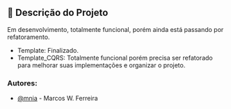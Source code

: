 ## 🧐 Descrição do Projeto

Em desenvolvimento, totalmente funcional, porém ainda está passando por refatoramento.

- Template: Finalizado.
- Template_CQRS: Totalmente funcional porém precisa ser refatorado para melhorar suas implementações e organizar o projeto.

### Autores:
- [@mnia](mnia@gft.com) - Marcos W. Ferreira


